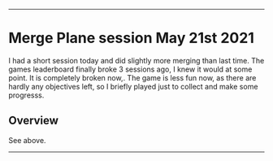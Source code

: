 
***

# Merge Plane session May 21st 2021

I had a short session today and did slightly more merging than last time. The games leaderboard finally broke 3 sessions ago, I knew it would at some point. It is completely broken now,. The game is less fun now, as there are hardly any objectives left, so I briefly played just to collect and make some progresss.

## Overview

See above.

***
